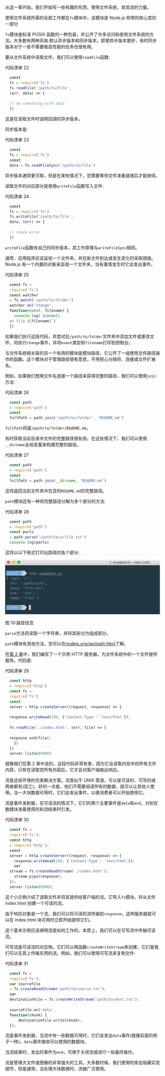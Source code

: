 从这一章开始，我们开始写一些有趣的东西，使用文件系统，发现流的力量。

使用文件系统所需的全部工作都在`fs`模块中，该模块是 Node.js 附带的核心库的一部分

`fs`模块是标准 POSIX 函数的一种包装，并公开了许多访问和使用文件系统的方法。大多数有两种风格:默认异步版本和同步版本。即使异步版本更好，有时同步版本对于一些不需要极高性能的任务也很有用。

要从文件系统中读取文件，我们可以使用`readFile`函数:

代码清单 22

```js
  const
  fs = require('fs')
  fs.readFile('/path/to/file',
  (err, data) => {

  // do something with data
  })

```

这是在读取文件时调用回调的异步版本。

同步版本是:

代码清单 23

```js
  const
  fs = require('fs')
  const
  data = fs.readFileSync('/path/to/file')

```

异步版本通常更可取，但是在某些情况下，您需要等待文件准备就绪后才能继续。

读取文件的对应部分是使用`writeFile`函数写入文件:

代码清单 24

```js
  const
  fs = require('fs')
  fs.writeFile('/path/to/file',
  data, (err) => {

  // check error
  })

```

`writeFile`函数有自己的同步版本，其工作原理与`writeFileSync`相同。

通常，应用程序应该监视一个文件夹，并在新文件到达或发生变化时采取措施。Node.js 有一个内置的对象来监视一个文件夹，当有事情发生时它会发出事件。

代码清单 25

```js
  const fs =
  require('fs')
  const watcher
  = fs.watch('/path/to/folder')
  watcher.on('change',
  function(event, filename) {
    console.log(`${event}
  on file ${filename}`)
  }) 

```

如果我们执行这段代码，并尝试在`/path/to/folder`文件夹中添加文件或更改文件，将执行`change`事件，并将`event`类型和`filename`打印到控制台。

与文件系统相关联的另一个有用的模块是模块路径，它公开了一组使用文件路径操作的函数。这个模块对于管理路径很有意思，不用担心分隔符、连接或文件扩展名。

例如，如果我们想用文件名连接一个路径来获得完整的路径，我们可以使用`join`方法:

代码清单 26

```js
  const path
  = require('path')
  const
  fullPath = path.join('/path/to/folder', 'README.md')

```

`fullPath`将是`/path/to/folder/README.md`。

有时获取当前目录中文件的完整路径很有用。在这些情况下，我们可以使用`__dirname`全局变量来构建完整的路径。

代码清单 27

```js
  const path
  = require('path')
  const
  fullPath = path.join(__dirname, 'README.md')

```

这将返回当前文件夹中包含的`README.md`的完整路径。

`path`模块还有一种将完整路径分解为多个部分的方法:

代码清单 28

```js
  const path
  = require('path')
  const parts
  = path.parse('/path/to/a/file.txt')
  console.log(parts)

```

这将以以下格式打印出路径的各个部分:

![](img/00014.jpeg)

图 10:路径信息

`parse`方法将读取一个字符串，并将其拆分为组成部分。

`path`模块有其他方法，您可以在[nodejs.org/api/path.html](https://nodejs.org/api/path.html)了解。

在[第 2 章](02.html#_Chapter_2_)中，我们编写了一个示例 HTTP 服务器，为文件系统中的一个文件提供服务。代码是:

代码清单 29

```js
  const http
  = require('http')
  const fs =
  require('fs')
  const
  server = http.createServer((request, response) => {

  response.writeHead(200, {'Content-Type': 'text/html'});

  fs.readFile('./index.html', (err, file) => {

  response.end(file);  
    })
  })
  server.listen(8000)

```

就像我们在第 2 章中说的，这段代码非常有害，因为它会读取内存中的所有文件内容，只有在读取完所有内容后，它才会对客户端做出响应。

流是这些环境的完美解决方案。流类似于 UNIX 管道，可以是可读的、可写的或两者都有(双工)。好的一点是，他们不需要阅读所有的数据，就可以让其他人使用。当一大块数据可用时，它们会发出事件，以便消费者可以开始使用它。

流是事件发射器，在可读流的情况下，它们的两个主要事件是`data`和`end`，分别在数据块准备使用时和流结束时引发。

代码清单 30

```js
  const fs =
  require('fs'); 
  const http
  = require('http'); 
  const
  server = http.createServer((request, response) => { 
    response.writeHead(200, {'Content-Type': 'text/html'});
    var
  stream = fs.createReadStream('./index.html'); 
    stream.pipe(response); 
  }); 
  server.listen(8000);

```

这个小示例介绍了读取文件并将其提供给客户端的流。它导入`fs`模块，并从文件 index.html 创建一个可读的流。

由于响应对象是一个流，我们可以将可读的流传输到`response`，这样服务器就可以在 index.html 块可用时立即开始提供它们。

这个基本示例应该阐明流是如何工作的。本质上，我们可以在可写流中传输可读流。

可写流是可读流的对应物。它们可以用函数`createWriteStream`来创建，它们是我们可以在其上传输东西的流。例如，我们可以使用可写流来复制文件:

代码清单 31

```js
  const fs =
  require('fs'); 
  var sourceFile
  = fs.createReadStream('path/to/source.txt');
  var
  destinationFile = fs.createWriteStream('path/to/dest.txt');

  sourceFile.on('data',
  function(chunk) {
      destinationFile.write(chunk);
  });

```

流是事件发射器，当流中有一些数据可用时，它们会发出`data`事件(就像前面的例子一样)。`data`事件接收可以使用的数据块。

当流结束时，发出的事件为`end`，可用于关闭流或进行一些最终操作。

流是管理大文件或图像的非常强大的工具。大多数时候，我们使用的库会隐藏实现细节，但是通常，当处理大块数据时，流被广泛使用。